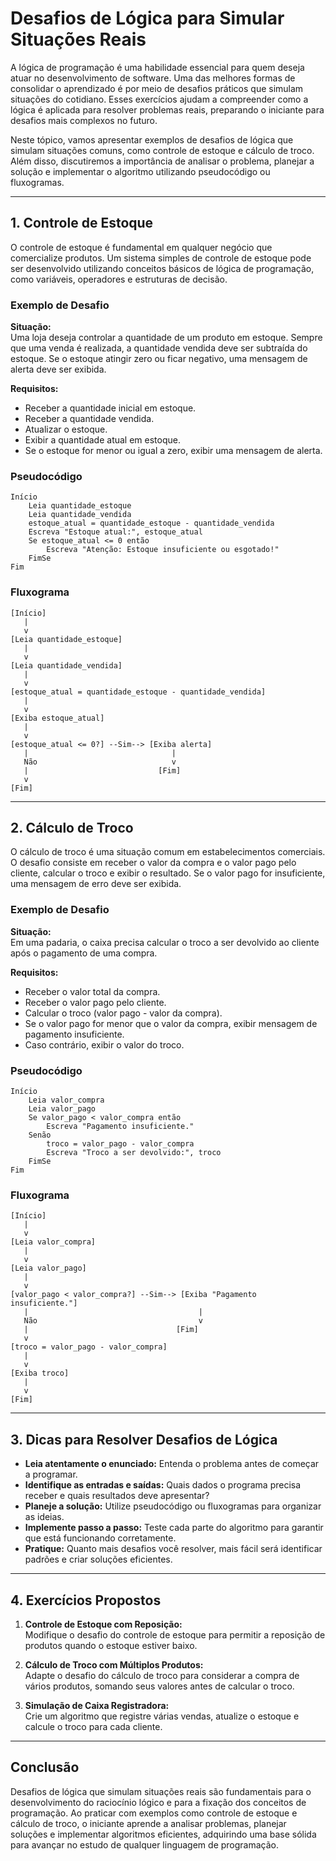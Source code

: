
# Desafios de Lógica para Simular Situações Reais

A lógica de programação é uma habilidade essencial para quem deseja atuar no desenvolvimento de software. Uma das melhores formas de consolidar o aprendizado é por meio de desafios práticos que simulam situações do cotidiano. Esses exercícios ajudam a compreender como a lógica é aplicada para resolver problemas reais, preparando o iniciante para desafios mais complexos no futuro.

Neste tópico, vamos apresentar exemplos de desafios de lógica que simulam situações comuns, como controle de estoque e cálculo de troco. Além disso, discutiremos a importância de analisar o problema, planejar a solução e implementar o algoritmo utilizando pseudocódigo ou fluxogramas.

---

## 1. Controle de Estoque

O controle de estoque é fundamental em qualquer negócio que comercialize produtos. Um sistema simples de controle de estoque pode ser desenvolvido utilizando conceitos básicos de lógica de programação, como variáveis, operadores e estruturas de decisão.

### **Exemplo de Desafio**

**Situação:**  
Uma loja deseja controlar a quantidade de um produto em estoque. Sempre que uma venda é realizada, a quantidade vendida deve ser subtraída do estoque. Se o estoque atingir zero ou ficar negativo, uma mensagem de alerta deve ser exibida.

**Requisitos:**
- Receber a quantidade inicial em estoque.
- Receber a quantidade vendida.
- Atualizar o estoque.
- Exibir a quantidade atual em estoque.
- Se o estoque for menor ou igual a zero, exibir uma mensagem de alerta.

### **Pseudocódigo**

```plaintext
Início
    Leia quantidade_estoque
    Leia quantidade_vendida
    estoque_atual = quantidade_estoque - quantidade_vendida
    Escreva "Estoque atual:", estoque_atual
    Se estoque_atual <= 0 então
        Escreva "Atenção: Estoque insuficiente ou esgotado!"
    FimSe
Fim
```

### **Fluxograma**

```plaintext
[Início]
   |
   v
[Leia quantidade_estoque]
   |
   v
[Leia quantidade_vendida]
   |
   v
[estoque_atual = quantidade_estoque - quantidade_vendida]
   |
   v
[Exiba estoque_atual]
   |
   v
[estoque_atual <= 0?] --Sim--> [Exiba alerta]
   |                                |
   Não                              v
   |                             [Fim]
   v
[Fim]
```

---

## 2. Cálculo de Troco

O cálculo de troco é uma situação comum em estabelecimentos comerciais. O desafio consiste em receber o valor da compra e o valor pago pelo cliente, calcular o troco e exibir o resultado. Se o valor pago for insuficiente, uma mensagem de erro deve ser exibida.

### **Exemplo de Desafio**

**Situação:**  
Em uma padaria, o caixa precisa calcular o troco a ser devolvido ao cliente após o pagamento de uma compra.

**Requisitos:**
- Receber o valor total da compra.
- Receber o valor pago pelo cliente.
- Calcular o troco (valor pago - valor da compra).
- Se o valor pago for menor que o valor da compra, exibir mensagem de pagamento insuficiente.
- Caso contrário, exibir o valor do troco.

### **Pseudocódigo**

```plaintext
Início
    Leia valor_compra
    Leia valor_pago
    Se valor_pago < valor_compra então
        Escreva "Pagamento insuficiente."
    Senão
        troco = valor_pago - valor_compra
        Escreva "Troco a ser devolvido:", troco
    FimSe
Fim
```

### **Fluxograma**

```plaintext
[Início]
   |
   v
[Leia valor_compra]
   |
   v
[Leia valor_pago]
   |
   v
[valor_pago < valor_compra?] --Sim--> [Exiba "Pagamento insuficiente."]
   |                                      |
   Não                                    v
   |                                 [Fim]
   v
[troco = valor_pago - valor_compra]
   |
   v
[Exiba troco]
   |
   v
[Fim]
```

---

## 3. Dicas para Resolver Desafios de Lógica

- **Leia atentamente o enunciado:** Entenda o problema antes de começar a programar.
- **Identifique as entradas e saídas:** Quais dados o programa precisa receber e quais resultados deve apresentar?
- **Planeje a solução:** Utilize pseudocódigo ou fluxogramas para organizar as ideias.
- **Implemente passo a passo:** Teste cada parte do algoritmo para garantir que está funcionando corretamente.
- **Pratique:** Quanto mais desafios você resolver, mais fácil será identificar padrões e criar soluções eficientes.

---

## 4. Exercícios Propostos

1. **Controle de Estoque com Reposição:**  
   Modifique o desafio do controle de estoque para permitir a reposição de produtos quando o estoque estiver baixo.

2. **Cálculo de Troco com Múltiplos Produtos:**  
   Adapte o desafio do cálculo de troco para considerar a compra de vários produtos, somando seus valores antes de calcular o troco.

3. **Simulação de Caixa Registradora:**  
   Crie um algoritmo que registre várias vendas, atualize o estoque e calcule o troco para cada cliente.

---

## Conclusão

Desafios de lógica que simulam situações reais são fundamentais para o desenvolvimento do raciocínio lógico e para a fixação dos conceitos de programação. Ao praticar com exemplos como controle de estoque e cálculo de troco, o iniciante aprende a analisar problemas, planejar soluções e implementar algoritmos eficientes, adquirindo uma base sólida para avançar no estudo de qualquer linguagem de programação.
```
